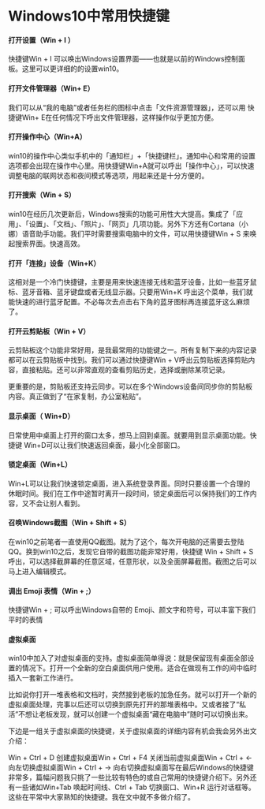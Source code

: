 # Windows10中常用快捷键

#### 打开设置（Win + I ）

快捷键Win + I 可以唤出Windows设置界面——也就是以前的Windows控制面板。这里可以更详细的的设置win10。

#### 打开文件管理器（Win+ E）

我们可以从“我的电脑”或者任务栏的图标中点击「文件资源管理器」，还可以用 快捷键Win+ E在任何情况下呼出文件管理器，这样操作似乎更加方便。

#### 打开操作中心（Win+A）

win10的操作中心类似手机中的「通知栏」+「快捷键栏」。通知中心和常用的设置选项都会出现在操作中心里。用快捷键Win+A就可以呼出「操作中心」，可以快速调整电脑的联网状态和夜间模式等选项，用起来还是十分方便的。

#### 打开搜索（Win + S）

win10在经历几次更新后，Windows搜索的功能可用性大大提高。集成了「应用」、「设置」、「文档」、「照片」、「网页」几项功能。另外下方还有Cortana（小娜）语音助手功能。我们平时需要搜索电脑中的文件，可以用快捷键Win + S 来唤起搜索界面。快速高效。

#### 打开「连接」设备（Win+K）

这相对是一个冷门快捷键，主要是用来快速连接无线和蓝牙设备，比如一些蓝牙鼠标、蓝牙音箱、蓝牙键盘或者无线显示器。只要用Win+K 呼出这个菜单，我们就能快速的进行蓝牙配置。不必每次去点击右下角的蓝牙图标再连接蓝牙这么麻烦了。

#### 打开云剪贴板（Win + V）

云剪贴板这个功能非常好用，是我最常用的功能键之一。所有复制下来的内容记录都可以在云剪贴板中找到。我们可以通过快捷键Win + V呼出云剪贴板选择剪贴内容，直接粘贴。还可以非常直观的查看剪贴历史，选择或删除某项记录。

更重要的是，剪贴板还支持云同步。可以在多个Windows设备间同步你的剪贴板内容。真正做到了“在家复制，办公室粘贴”。

#### 显示桌面（ Win+D）

日常使用中桌面上打开的窗口太多，想马上回到桌面。就要用到显示桌面功能。快捷键 Win+D可以让我们快速返回桌面，最小化全部窗口。

#### 锁定桌面（Win+L）

Win+L可以让我们快速锁定桌面，进入系统登录界面。同时只要设置一个合理的休眠时间。我们在工作中途暂时离开一段时间，锁定桌面后可以保持我们的工作内容，又不会让别人看到。

#### 召唤Windows截图（Win + Shift + S）

在win10之前笔者一直使用QQ截图。就为了这个，每次开电脑的还需要去登陆QQ。换到win10之后，发现它自带的截图功能非常好用，快捷键 Win + Shift + S呼出，可以选择截屏幕的任意区域，任意形状，以及全面屏幕截图。截图之后可以马上进入编辑模式。

#### 调出 Emoji 表情（Win + ;）

快捷键Win + ; 可以呼出Windows自带的 Emoji、颜文字和符号，可以丰富下我们平时的表情

#### 虚拟桌面

win10中加入了对虚拟桌面的支持。虚拟桌面简单得说：就是保留现有桌面全部设置的情况下。打开一个全新的空白桌面供用户使用。适合在做现有工作的间中临时插入一套新工作进行。

比如说你打开一堆表格和文档时，突然接到老板的加急任务。就可以打开一个新的虚拟桌面处理，完事以后还可以切换到原先打开的那堆表格中。又或者接了“私活”不想让老板发现，就可以创建一个虚拟桌面“藏在电脑中”随时可以切换出来。

下边是一组关于虚拟桌面的快捷键，关于虚拟桌面的详细内容有机会我会另外出文介绍：

Win + Ctrl + D 创建虚拟桌面Win + Ctrl + F4 关闭当前虚拟桌面Win + Ctrl + ← 向左切换虚拟桌面Win + Ctrl + → 向右切换虚拟桌面写在最后Windows的快捷键非常多，篇幅问题我只挑了一些比较有特色的或自己常用的快捷键介绍下。另外还有一些诸如Win+Tab 唤起时间线、Ctrl + Tab 切换窗口、Win+R 运行对话框等。这些在平常中大家熟知的快捷键。我在文中就不多做介绍了。

